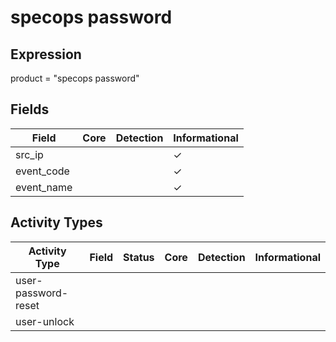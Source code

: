 specops password
================

Expression
----------

product = "specops password"

Fields
------

| Field      | Core | Detection | Informational |
| ---------- | ---- | --------- | ------------- |
| src_ip     |      |           | &#10003;      |
| event_code |      |           | &#10003;      |
| event_name |      |           | &#10003;      |

Activity Types
--------------

| Activity Type       | Field | Status | Core | Detection | Informational |
| ------------------- | ----- | ------ | ---- | --------- | ------------- |
| user-password-reset |       |        |      |           |               |
| user-unlock         |       |        |      |           |               |

